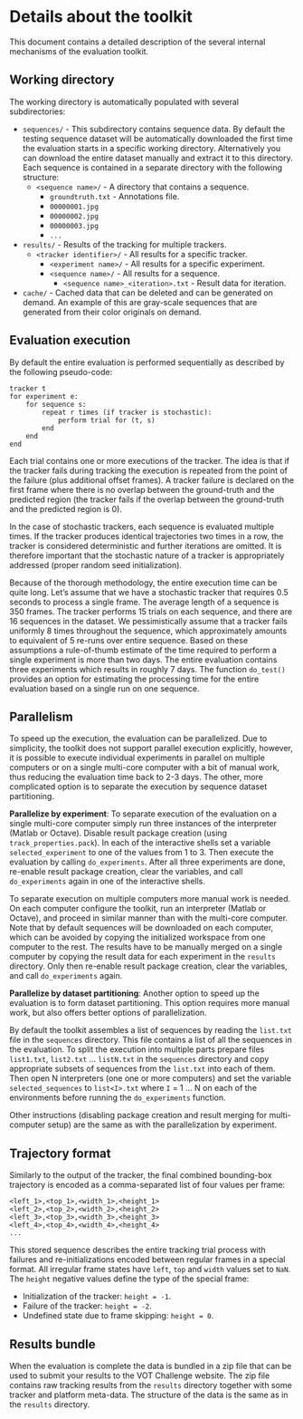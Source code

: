 Details about the toolkit
=========================

This document contains a detailed description of the several internal mechanisms of the evaluation toolkit.

Working directory
-----------------

The working directory is automatically populated with several subdirectories:

* `sequences/` - This subdirectory contains sequence data. By default the testing sequence dataset will be automatically downloaded the first time the evaluation starts in a specific working directory. Alternatively you can download the entire dataset manually and extract it to this directory. Each sequence is contained in a separate directory with the following structure:
	- `<sequence name>/` - A directory that contains a sequence.
		* `groundtruth.txt` - Annotations file.
   		* `00000001.jpg`
   		* `00000002.jpg`
   		* `00000003.jpg`
   		* `...`
* `results/` - Results of the tracking for multiple trackers.
	- `<tracker identifier>/` - All results for a specific tracker.
		* `<experiment name>/` - All results for a specific experiment.
   		* `<sequence name>/` - All results for a sequence.
   			* `<sequence name>_<iteration>.txt` - Result data for iteration.
* `cache/` - Cached data that can be deleted and can be generated on demand. An example of this are gray-scale sequences that are generated from their color originals on demand.

Evaluation execution
--------------------

By default the entire evaluation is performed sequentially as described by the following pseudo-code:

    tracker t
    for experiment e:
        for sequence s:
            repeat r times (if tracker is stochastic):
                perform trial for (t, s)
            end
        end
    end

Each trial contains one or more executions of the tracker. The idea is that if the tracker fails during tracking the execution is repeated from the point of the failure (plus additional offset frames). A tracker failure is declared on the first frame where there is no overlap between the ground-truth and the predicted region (the tracker fails if the overlap between the ground-truth and the predicted region is 0).

In the case of stochastic trackers, each sequence is evaluated multiple times. If the tracker produces identical trajectories two times in a row, the tracker is considered deterministic and further iterations are omitted. It is therefore important that the stochastic nature of a tracker is appropriately addressed (proper random seed initialization).

Because of the thorough methodology, the entire execution time can be quite long. Let’s assume that we have a stochastic tracker that requires 0.5 seconds to process a single frame. The average length of a sequence is 350 frames. The tracker performs 15 trials on each sequence, and there are 16 sequences in the dataset. We pessimistically assume that a tracker fails uniformly 8 times throughout the sequence, which approximately amounts to equivalent of 5 re-runs over entire sequence. Based on these assumptions a rule-of-thumb estimate of the time required to perform a single experiment is more than two days. The entire evaluation contains three experiments which results in roughly 7 days. The function `do_test()` provides an option for estimating the processing time for the entire evaluation based on a single run on one sequence.

Parallelism
-----------

To speed up the execution, the evaluation can be parallelized. Due to simplicity, the toolkit does not support parallel execution explicitly, however, it is possible to execute individual experiments in parallel on multiple computers or on a single multi-core computer with a bit of manual work, thus reducing the evaluation time back to 2-3 days. The other, more complicated option is to separate the execution by sequence dataset partitioning.

**Parallelize by experiment**: To separate execution of the evaluation on a single multi-core computer simply run three instances of the interpreter (Matlab or Octave). Disable result package creation (using `track_properties.pack`). In each of the interactive shells set a variable `selected_experiment` to one of the values from 1 to 3. Then execute the evaluation by calling `do_experiments`. After all three experiments are done, re-enable result package creation, clear the variables, and call `do_experiments` again in one of the interactive shells.

To separate execution on multiple computers more manual work is needed. On each computer configure the toolkit, run an interpreter (Matlab or Octave), and proceed in similar manner than with the multi-core computer. Note that by default sequences will be downloaded on each computer, which can be avoided by copying the initialized workspace from one computer to the rest. The results have to be manually merged on a single computer by copying the result data for each experiment in the `results` directory. Only then re-enable result package creation, clear the variables, and call `do_experiments` again.

**Parallelize by dataset partitioning**: Another option to speed up the evaluation is to form dataset partitioning. This option requires more manual work, but also offers better options of parallelization.

By default the toolkit assembles a list of sequences by reading the `list.txt` file in the `sequences` directory. This file contains a list of all the sequences in the evaluation. To split the execution into multiple parts prepare files `list1.txt`, `list2.txt` ... `listN.txt` in the `sequences` directory and copy appropriate subsets of sequences from the `list.txt` into each of them. Then open N interpreters (one one or more computers) and set the variable `selected_sequences` to `list<I>.txt` where `I` = 1 ... N on each of the environments before running the `do_experiments` function. 

Other instructions (disabling package creation and result merging for multi-computer setup) are the same as with the parallelization by experiment.

Trajectory format
-----------------

Similarly to the output of the tracker, the final combined bounding-box trajectory is encoded as a comma-separated list of four values per frame:

    <left_1>,<top_1>,<width_1>,<height_1>
    <left_2>,<top_2>,<width_2>,<height_2>
    <left_3>,<top_3>,<width_3>,<height_3>
    <left_4>,<top_4>,<width_4>,<height_4>
    ...

This stored sequence describes the entire tracking trial process with failures and re-initializations encoded between regular frames in a special format. All irregular frame states have `left`, `top` and `width` values set to `NaN`. The `height` negative values define the type of the special frame:

* Initialization of the tracker: `height = -1`.
* Failure of the tracker: `height = -2`.
* Undefined state due to frame skipping: `height = 0`.

Results bundle
--------------

When the evaluation is complete the data is bundled in a zip file that can be used to submit your results to the VOT Challenge website. The zip file contains raw tracking results from the `results` directory together with some tracker and platform meta-data. The structure of the data is the same as in the `results` directory.


